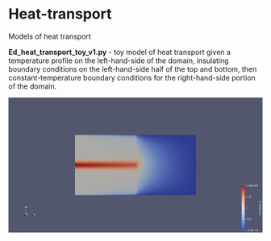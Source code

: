 # Heat-transport
Models of heat transport

**Ed_heat_transport_toy_v1.py** - toy model of heat transport given a temperature profile on the left-hand-side of the domain, insulating boundary conditions on the left-hand-side half of the top and bottom, then constant-temperature boundary conditions for the right-hand-side portion of the domain.

![heat_transport_toy_outout](png/Ed_heat_transport_toy_output.png "Output of heat transport toy for anisotropic (50,0) on LHS and isotropic (1,1) on RHS.")
